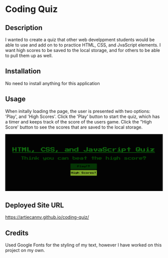 # Coding Quiz

## Description

I wanted to create a quiz that other web develppment students would be able to use and add on to to practice HTML, CSS, and JvaScript elements. I want high scores to be saved to the local storage, and for others to be able to pull them up as well.

## Installation

No need to install anything for this application

## Usage

When initally loading the page, the user is presented with two options: 'Play', and 'High Scores'. Click the 'Play' button to start the quiz, which has a timer and keeps track of the score of the users game. Click the "High Score' button to see the scores that are saved to the local storage.

<img src="./images/coding-quiz.png" alt="photo-of-landing-page">

## Deployed Site URL

https://artiecannv.github.io/coding-quiz/

## Credits

Used Google Fonts for the styling of my text, however I have worked on this project on my own.